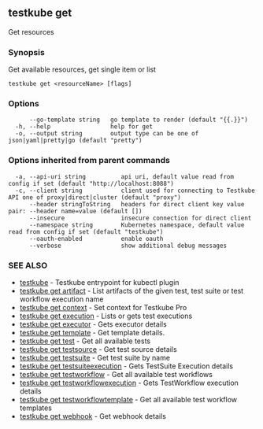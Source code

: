 <head>
  <meta name="docsearch:indexPrefix" content="reference-doc" />
</head>

## testkube get

Get resources

### Synopsis

Get available resources, get single item or list

```
testkube get <resourceName> [flags]
```

### Options

```
      --go-template string   go template to render (default "{{.}}")
  -h, --help                 help for get
  -o, --output string        output type can be one of json|yaml|pretty|go (default "pretty")
```

### Options inherited from parent commands

```
  -a, --api-uri string          api uri, default value read from config if set (default "http://localhost:8088")
  -c, --client string           client used for connecting to Testkube API one of proxy|direct|cluster (default "proxy")
      --header stringToString   headers for direct client key value pair: --header name=value (default [])
      --insecure                insecure connection for direct client
      --namespace string        Kubernetes namespace, default value read from config if set (default "testkube")
      --oauth-enabled           enable oauth
      --verbose                 show additional debug messages
```

### SEE ALSO

- [testkube](testkube.md) - Testkube entrypoint for kubectl plugin
- [testkube get artifact](testkube_get_artifact.md) - List artifacts of the given test, test suite or test workflow execution name
- [testkube get context](testkube_get_context.md) - Set context for Testkube Pro
- [testkube get execution](testkube_get_execution.md) - Lists or gets test executions
- [testkube get executor](testkube_get_executor.md) - Gets executor details
- [testkube get template](testkube_get_template.md) - Get template details.
- [testkube get test](testkube_get_test.md) - Get all available tests
- [testkube get testsource](testkube_get_testsource.md) - Get test source details
- [testkube get testsuite](testkube_get_testsuite.md) - Get test suite by name
- [testkube get testsuiteexecution](testkube_get_testsuiteexecution.md) - Gets TestSuite Execution details
- [testkube get testworkflow](testkube_get_testworkflow.md) - Get all available test workflows
- [testkube get testworkflowexecution](testkube_get_testworkflowexecution.md) - Gets TestWorkflow execution details
- [testkube get testworkflowtemplate](testkube_get_testworkflowtemplate.md) - Get all available test workflow templates
- [testkube get webhook](testkube_get_webhook.md) - Get webhook details
